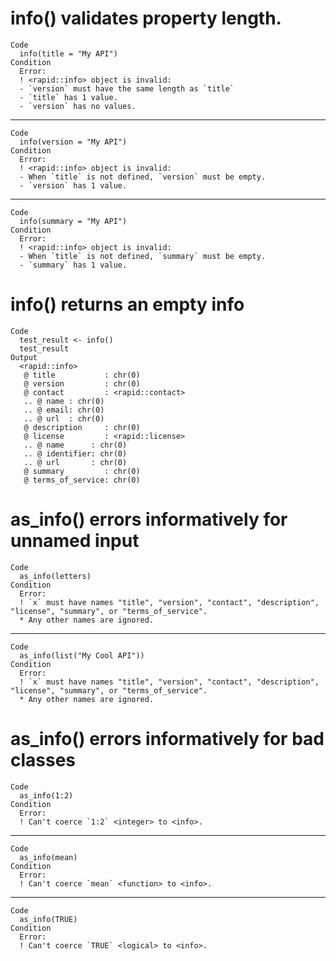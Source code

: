 # info() validates property length.

    Code
      info(title = "My API")
    Condition
      Error:
      ! <rapid::info> object is invalid:
      - `version` must have the same length as `title`
      - `title` has 1 value.
      - `version` has no values.

---

    Code
      info(version = "My API")
    Condition
      Error:
      ! <rapid::info> object is invalid:
      - When `title` is not defined, `version` must be empty.
      - `version` has 1 value.

---

    Code
      info(summary = "My API")
    Condition
      Error:
      ! <rapid::info> object is invalid:
      - When `title` is not defined, `summary` must be empty.
      - `summary` has 1 value.

# info() returns an empty info

    Code
      test_result <- info()
      test_result
    Output
      <rapid::info>
       @ title           : chr(0) 
       @ version         : chr(0) 
       @ contact         : <rapid::contact>
       .. @ name : chr(0) 
       .. @ email: chr(0) 
       .. @ url  : chr(0) 
       @ description     : chr(0) 
       @ license         : <rapid::license>
       .. @ name      : chr(0) 
       .. @ identifier: chr(0) 
       .. @ url       : chr(0) 
       @ summary         : chr(0) 
       @ terms_of_service: chr(0) 

# as_info() errors informatively for unnamed input

    Code
      as_info(letters)
    Condition
      Error:
      ! `x` must have names "title", "version", "contact", "description", "license", "summary", or "terms_of_service".
      * Any other names are ignored.

---

    Code
      as_info(list("My Cool API"))
    Condition
      Error:
      ! `x` must have names "title", "version", "contact", "description", "license", "summary", or "terms_of_service".
      * Any other names are ignored.

# as_info() errors informatively for bad classes

    Code
      as_info(1:2)
    Condition
      Error:
      ! Can't coerce `1:2` <integer> to <info>.

---

    Code
      as_info(mean)
    Condition
      Error:
      ! Can't coerce `mean` <function> to <info>.

---

    Code
      as_info(TRUE)
    Condition
      Error:
      ! Can't coerce `TRUE` <logical> to <info>.

